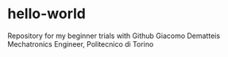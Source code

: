 # hello-world
Repository for my beginner trials with Github
Giacomo Dematteis
Mechatronics Engineer, Politecnico di Torino
